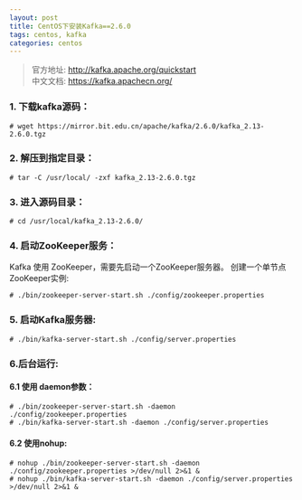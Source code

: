 ```yaml
---
layout: post
title: CentOS下安装Kafka==2.6.0
tags: centos, kafka
categories: centos
---
```


> 官方地址: http://kafka.apache.org/quickstart  
> 中文文档: https://kafka.apachecn.org/  

### 1. 下载kafka源码：
```shell
# wget https://mirror.bit.edu.cn/apache/kafka/2.6.0/kafka_2.13-2.6.0.tgz
````
### 2. 解压到指定目录：
```shell
# tar -C /usr/local/ -zxf kafka_2.13-2.6.0.tgz
```
### 3. 进入源码目录：
```shell
# cd /usr/local/kafka_2.13-2.6.0/
```
### 4. 启动ZooKeeper服务：
Kafka 使用 ZooKeeper，需要先启动一个ZooKeeper服务器。 创建一个单节点ZooKeeper实例:
```shell
# ./bin/zookeeper-server-start.sh ./config/zookeeper.properties
```

### 5. 启动Kafka服务器:
```shell
# ./bin/kafka-server-start.sh ./config/server.properties
```

### 6.后台运行:

#### 6.1 使用 daemon参数：
```shell
# ./bin/zookeeper-server-start.sh -daemon ./config/zookeeper.properties
# ./bin/kafka-server-start.sh -daemon ./config/server.properties
```
#### 6.2 使用nohup:
```shell
# nohup ./bin/zookeeper-server-start.sh -daemon ./config/zookeeper.properties >/dev/null 2>&1 &
# nohup ./bin/kafka-server-start.sh -daemon ./config/server.properties >/dev/null 2>&1 &
```
